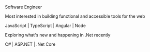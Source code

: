 Software Engineer

Most interested in building functional and accessible tools for the web

JavaScript | TypeScript | Angular | Node

Exploring what's new and happening in .Net recently

C# | ASP.NET | .Net Core
